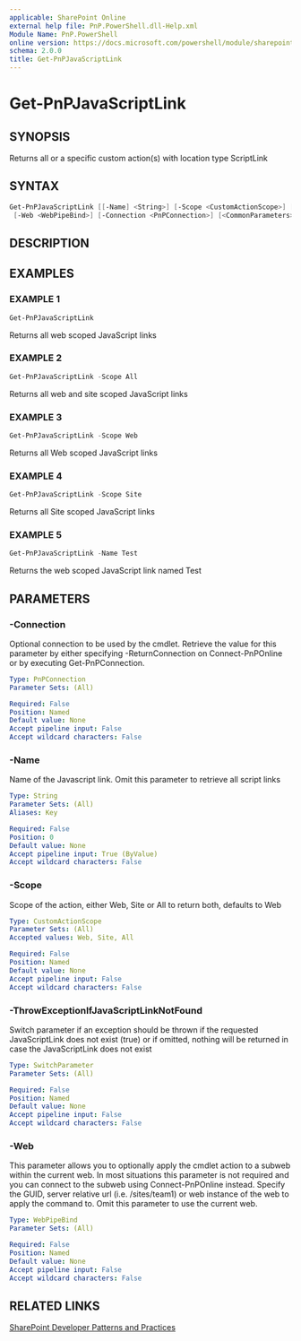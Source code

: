 ```yaml
---
applicable: SharePoint Online
external help file: PnP.PowerShell.dll-Help.xml
Module Name: PnP.PowerShell
online version: https://docs.microsoft.com/powershell/module/sharepoint-pnp/get-pnpjavascriptlink
schema: 2.0.0
title: Get-PnPJavaScriptLink
---
```


# Get-PnPJavaScriptLink

## SYNOPSIS
Returns all or a specific custom action(s) with location type ScriptLink

## SYNTAX

```powershell
Get-PnPJavaScriptLink [[-Name] <String>] [-Scope <CustomActionScope>] [-ThrowExceptionIfJavaScriptLinkNotFound]
 [-Web <WebPipeBind>] [-Connection <PnPConnection>] [<CommonParameters>]
```

## DESCRIPTION

## EXAMPLES

### EXAMPLE 1
```powershell
Get-PnPJavaScriptLink
```

Returns all web scoped JavaScript links

### EXAMPLE 2
```powershell
Get-PnPJavaScriptLink -Scope All
```

Returns all web and site scoped JavaScript links

### EXAMPLE 3
```powershell
Get-PnPJavaScriptLink -Scope Web
```

Returns all Web scoped JavaScript links

### EXAMPLE 4
```powershell
Get-PnPJavaScriptLink -Scope Site
```

Returns all Site scoped JavaScript links

### EXAMPLE 5
```powershell
Get-PnPJavaScriptLink -Name Test
```

Returns the web scoped JavaScript link named Test

## PARAMETERS

### -Connection
Optional connection to be used by the cmdlet. Retrieve the value for this parameter by either specifying -ReturnConnection on Connect-PnPOnline or by executing Get-PnPConnection.

```yaml
Type: PnPConnection
Parameter Sets: (All)

Required: False
Position: Named
Default value: None
Accept pipeline input: False
Accept wildcard characters: False
```

### -Name
Name of the Javascript link. Omit this parameter to retrieve all script links

```yaml
Type: String
Parameter Sets: (All)
Aliases: Key

Required: False
Position: 0
Default value: None
Accept pipeline input: True (ByValue)
Accept wildcard characters: False
```

### -Scope
Scope of the action, either Web, Site or All to return both, defaults to Web

```yaml
Type: CustomActionScope
Parameter Sets: (All)
Accepted values: Web, Site, All

Required: False
Position: Named
Default value: None
Accept pipeline input: False
Accept wildcard characters: False
```

### -ThrowExceptionIfJavaScriptLinkNotFound
Switch parameter if an exception should be thrown if the requested JavaScriptLink does not exist (true) or if omitted, nothing will be returned in case the JavaScriptLink does not exist

```yaml
Type: SwitchParameter
Parameter Sets: (All)

Required: False
Position: Named
Default value: None
Accept pipeline input: False
Accept wildcard characters: False
```

### -Web
This parameter allows you to optionally apply the cmdlet action to a subweb within the current web. In most situations this parameter is not required and you can connect to the subweb using Connect-PnPOnline instead. Specify the GUID, server relative url (i.e. /sites/team1) or web instance of the web to apply the command to. Omit this parameter to use the current web.

```yaml
Type: WebPipeBind
Parameter Sets: (All)

Required: False
Position: Named
Default value: None
Accept pipeline input: False
Accept wildcard characters: False
```

## RELATED LINKS

[SharePoint Developer Patterns and Practices](https://aka.ms/sppnp)